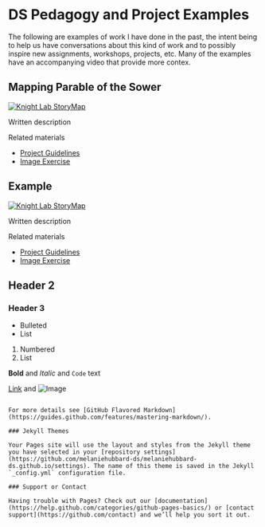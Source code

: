 # DS Pedagogy and Project Examples
The following are examples of work I have done in the past, the intent being to help us have conversations about this kind of work and to possibly inspire new assignments, workshops, projects, etc. Many of the examples have an accompanying video that provide more contex.

## Mapping Parable of the Sower

[![Knight Lab StoryMap](http://img.youtube.com/vi/e5y8ZPyR-v8/0.jpg)](http://www.youtube.com/watch?v=e5y8ZPyR-v8 "Knight Lab StoryMap")

Written description

Related materials
- [Project Guidelines](http://ds.lmu.edu/wp-content/uploads/2018/07/ParableOfTheSowerAssignment.pdf)
- [Image Exercise](http://ds.lmu.edu/wp-content/uploads/2018/07/VisualImageExercise_LMU_ENGL2297.pdf)


## Example

[![Knight Lab StoryMap](http://img.youtube.com/vi/e5y8ZPyR-v8/0.jpg)](http://www.youtube.com/watch?v=e5y8ZPyR-v8 "Knight Lab StoryMap")

Written description

Related materials
- [Project Guidelines](http://ds.lmu.edu/wp-content/uploads/2018/07/ParableOfTheSowerAssignment.pdf)
- [Image Exercise](http://ds.lmu.edu/wp-content/uploads/2018/07/VisualImageExercise_LMU_ENGL2297.pdf)






## Header 2
### Header 3

- Bulleted
- List

1. Numbered
2. List

**Bold** and _Italic_ and `Code` text

[Link](url) and ![Image](src)
```

For more details see [GitHub Flavored Markdown](https://guides.github.com/features/mastering-markdown/).

### Jekyll Themes

Your Pages site will use the layout and styles from the Jekyll theme you have selected in your [repository settings](https://github.com/melaniehubbard-ds/melaniehubbard-ds.github.io/settings). The name of this theme is saved in the Jekyll `_config.yml` configuration file.

### Support or Contact

Having trouble with Pages? Check out our [documentation](https://help.github.com/categories/github-pages-basics/) or [contact support](https://github.com/contact) and we’ll help you sort it out.
